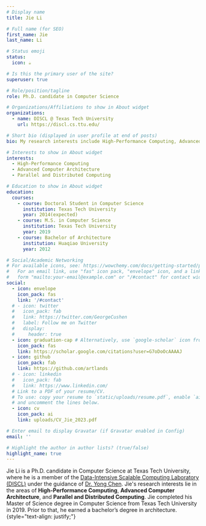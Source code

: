 ```yaml
---
# Display name
title: Jie Li

# Full name (for SEO)
first_name: Jie
last_name: Li

# Status emoji
status:
  icon: ☕️

# Is this the primary user of the site?
superuser: true

# Role/position/tagline
role: Ph.D. candidate in Computer Science

# Organizations/Affiliations to show in About widget
organizations:
  - name: DISCL @ Texas Tech University
    url: https://discl.cs.ttu.edu/

# Short bio (displayed in user profile at end of posts)
bio: My research interests include High-Performance Computing, Advanced Computer Architecture, and Parallel and Distributed Computing.

# Interests to show in About widget
interests:
  - High-Performance Computing
  - Advanced Computer Architecture
  - Parallel and Distributed Computing

# Education to show in About widget
education:
  courses:
    - course: Doctoral Student in Computer Science
      institution: Texas Tech University
      year: 2014(expected)
    - course: M.S. in Computer Science
      institution: Texas Tech University
      year: 2019
    - course: Bachelor of Architecture
      institution: Huaqiao University
      year: 2012

# Social/Academic Networking
# For available icons, see: https://wowchemy.com/docs/getting-started/page-builder/#icons
#   For an email link, use "fas" icon pack, "envelope" icon, and a link in the
#   form "mailto:your-email@example.com" or "/#contact" for contact widget.
social:
  - icon: envelope
    icon_pack: fas
    link: '/#contact'
  # - icon: twitter
  #   icon_pack: fab
  #   link: https://twitter.com/GeorgeCushen
  #   label: Follow me on Twitter
  #   display:
  #     header: true
  - icon: graduation-cap # Alternatively, use `google-scholar` icon from `ai` icon pack
    icon_pack: fas
    link: https://scholar.google.com/citations?user=G7oDoOcAAAAJ
  - icon: github
    icon_pack: fab
    link: https://github.com/artlands
  # - icon: linkedin
  #   icon_pack: fab
  #   link: https://www.linkedin.com/
  # Link to a PDF of your resume/CV.
  # To use: copy your resume to `static/uploads/resume.pdf`, enable `ai` icons in `params.yaml`,
  # and uncomment the lines below.
  - icon: cv
    icon_pack: ai
    link: uploads/CV_Jie_2023.pdf

# Enter email to display Gravatar (if Gravatar enabled in Config)
email: ''

# Highlight the author in author lists? (true/false)
highlight_name: true
---
```


Jie Li is a Ph.D. candidate in Computer Science at Texas Tech University, where he is a member of the [Data-Intensive Scalable Computing Laboratory (DISCL)](https://discl.cs.ttu.edu/doku.php?id=home) under the guidance of [Dr. Yong Chen](https://www.myweb.ttu.edu/yonchen/). Jie's research interests lie in the areas of **High-Performance Computing**, **Advanced Computer Architecture**, and **Parallel and Distributed Computing**. Jie completed his Master of Science degree in Computer Science from Texas Tech University in 2019. Prior to that, he earned a bachelor’s degree in architecture.
{style="text-align: justify;"}
